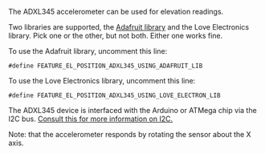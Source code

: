 The ADXL345 accelerometer can be used for elevation readings.

Two libraries are supported, the [Adafruit library](https://blog.adafruit.com/2013/03/26/tutorial-adxl345-digital-accelerometer-the-adafruit-learning-system/) and the Love Electronics library.  Pick one or the other, but not both.  Either one works fine.

To use the Adafruit library, uncomment this line:

`#define FEATURE_EL_POSITION_ADXL345_USING_ADAFRUIT_LIB`

To use the Love Electronics library, uncomment this line:

`#define FEATURE_EL_POSITION_ADXL345_USING_LOVE_ELECTRON_LIB`

The ADXL345 device is interfaced with the Arduino or ATMega chip via the I2C bus. [Consult this for more information on I2C.](http://www.arduino.cc/en/Reference/Wire)

Note: that the accelerometer responds by rotating the sensor about the X axis.